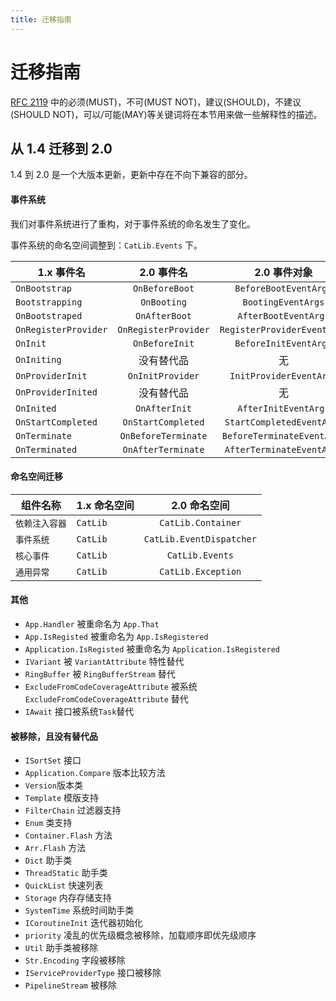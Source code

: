 ```yaml
---
title: 迁移指南
---
```


# 迁移指南

[RFC 2119](https://www.ietf.org/rfc/rfc2199.txt) 中的必须(MUST)，不可(MUST NOT)，建议(SHOULD)，不建议(SHOULD NOT)，可以/可能(MAY)等关键词将在本节用来做一些解释性的描述。

## 从 1.4 迁移到 2.0

1.4 到 2.0 是一个大版本更新，更新中存在不向下兼容的部分。

#### 事件系统

我们对事件系统进行了重构，对于事件系统的命名发生了变化。

事件系统的命名空间调整到：`CatLib.Events` 下。

| 1.x 事件名                | 2.0 事件名                 |    2.0 事件对象              |
| ------------------------ |:--------------------------:|:---------------------------:|
| `OnBootstrap`            | `OnBeforeBoot`             | `BeforeBootEventArgs`       |
| `Bootstrapping`          | `OnBooting`                | `BootingEventArgs`          |
| `OnBootstraped`          | `OnAfterBoot`              | `AfterBootEventArgs`        |
| `OnRegisterProvider`     | `OnRegisterProvider`       | `RegisterProviderEventArgs` |
| `OnInit`                 | `OnBeforeInit`             | `BeforeInitEventArgs`       |
| `OnIniting`              | 没有替代品                  | 无                          |
| `OnProviderInit`         | `OnInitProvider`           | `InitProviderEventArgs`     |
| `OnProviderInited`       | 没有替代品                  | 无                          |
| `OnInited`               | `OnAfterInit`              | `AfterInitEventArgs`        |
| `OnStartCompleted`       | `OnStartCompleted`         | `StartCompletedEventArgs`   |
| `OnTerminate`            | `OnBeforeTerminate`        | `BeforeTerminateEventArgs`  |
| `OnTerminated`           | `OnAfterTerminate`         | `AfterTerminateEventArgs`   |

#### 命名空间迁移

| 组件名称                  | 1.x 命名空间              | 2.0 命名空间                 |
| ------------------------ | ------------------------ |:--------------------------:|
| `依赖注入容器`             | `CatLib`                | `CatLib.Container`         |
| `事件系统`                | `CatLib`                | `CatLib.EventDispatcher`   |
| `核心事件`                | `CatLib`                | `CatLib.Events`            |
| `通用异常`                | `CatLib`                | `CatLib.Exception`         |

#### 其他

- `App.Handler` 被重命名为 `App.That`
- `App.IsRegisted` 被重命名为 `App.IsRegistered`
- `Application.IsRegisted` 被重命名为 `Application.IsRegistered`
- `IVariant` 被 `VariantAttribute` 特性替代
- `RingBuffer` 被 `RingBufferStream` 替代
- `ExcludeFromCodeCoverageAttribute` 被系统 `ExcludeFromCodeCoverageAttribute` 替代
- `IAwait` 接口被系统`Task`替代

#### 被移除，且没有替代品

- `ISortSet` 接口
- `Application.Compare` 版本比较方法
- `Version`版本类
- `Template` 模版支持
- `FilterChain` 过滤器支持
- `Enum` 类支持
- `Container.Flash` 方法
- `Arr.Flash` 方法
- `Dict` 助手类
- `ThreadStatic` 助手类
- `QuickList` 快速列表
- `Storage` 内存存储支持
- `SystemTime` 系统时间助手类
- `ICoroutineInit` 迭代器初始化
- `priority` 凌乱的优先级概念被移除，加载顺序即优先级顺序
- `Util` 助手类被移除
- `Str.Encoding` 字段被移除
- `IServiceProviderType` 接口被移除
- `PipelineStream` 被移除